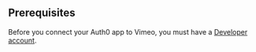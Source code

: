 ## Prerequisites
Before you connect your Auth0 app to Vimeo, you must have a [Developer account](https://developer.vimeo.com/).
